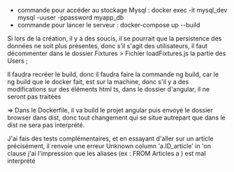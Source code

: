 - commande pour accéder au stockage Mysql : docker exec -it mysql_dev mysql -uuser -ppassword myapp_db
- commande pour lancer le serveur : docker-compose up --build

Si lors de la création, il y a des soucis, il se pourrait que la persistence des données ne soit plus présentes, donc s'il s'agit des utilisateurs, il faut 
décommenter dans le dossier Fixtures > Fichier loadFixtures.js la partie des Users ;

Il faudra recréer le build, donc il faudra faire la commande ng build, car le ng build que le docker fait, est sur la machine, donc s'il y a des modifications sur des éléments html ts, dans le dossier d'angular, il ne seront pas traitées 

=> Dans le Dockerfile, il va build le projet angular puis envoyé le dossier browser dans dist, donc tout changement qui se situe autrepart que dans le dist ne 
sera pas interprété.

J'ai fais des tests complémentaires, et en essayant d'aller sur un article précisément, il renvoie une erreur  Unknown column 'a.ID_article' in 'on clause 
j'ai l'impression que les aliases (ex : FROM Articles a ) est mal interprété 
